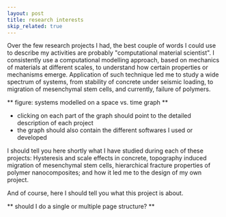 ```yaml
---
layout: post
title: research interests
skip_related: true
---
```


Over the few research projects I had, the best couple of words I could use to describe my activities are probably "computational material scientist". I consistently use a computational modelling approach, based on mechanics of materials at different scales, to understand how certain properties or mechanisms emerge. Application of such technique led me to study a wide spectrum of systems, from stability of concrete under seismic loading, to migration of mesenchymal stem cells, and currently, failure of polymers.

** figure: systems modelled on a space vs. time graph **
- clicking on each part of the graph should point to the detailed description of each project
- the graph should also contain the different softwares I used or developed

I should tell you here shortly what I have studied during each of these projects: Hysteresis and scale effects in concrete, topography induced migration of mesenchymal stem cells, hierarchical fracture properties of polymer nanocomposites; and how it led me to the design of my own project.

And of course, here I should tell you what this project is about.

** should I do a single or multiple page structure? **
